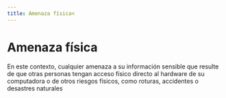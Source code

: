 ```yaml
---
title: Amenaza física<
---
```

# Amenaza física 

En este contexto, cualquier amenaza a su información sensible que resulte de que otras personas tengan acceso físico directo al hardware de su computadora o de otros riesgos físicos, como roturas, accidentes o desastres naturales